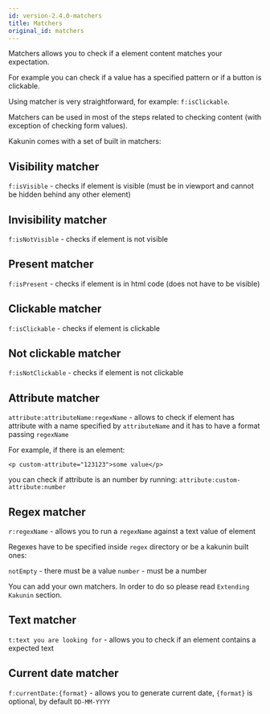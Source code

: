 ```yaml
---
id: version-2.4.0-matchers
title: Matchers
original_id: matchers
---
```


Matchers allows you to check if a element content matches your expectation.

For example you can check if a value has a specified pattern or if a button is clickable.

Using matcher is very straightforward, for example: `f:isClickable`.

Matchers can be used in most of the steps related to checking content (with exception of checking form values).

Kakunin comes with a set of built in matchers:

## Visibility matcher

`f:isVisible` - checks if element is visible (must be in viewport and cannot be hidden behind any other element)

## Invisibility matcher

`f:isNotVisible` - checks if element is not visible

## Present matcher

`f:isPresent` - checks if element is in html code (does not have to be visible)

## Clickable matcher

`f:isClickable` - checks if element is clickable

## Not clickable matcher

`f:isNotClickable` - checks if element is not clickable

## Attribute matcher

`attribute:attributeName:regexName` - allows to check if element has attribute with a name specified by `attributeName` and it has to 
have a format passing `regexName`

For example, if there is an element:

`<p custom-attribute="123123">some value</p>`

you can check if attribute is an number by running: `attribute:custom-attribute:number`

## Regex matcher

`r:regexName` - allows you to run a `regexName` against a text value of element

Regexes have to be specified inside `regex` directory or be a kakunin built ones:

`notEmpty` - there must be a value
`number` - must be a number

You can add your own matchers. In order to do so please read `Extending Kakunin` section.

## Text matcher

`t:text you are looking for` - allows you to check if an element contains a expected text

## Current date matcher

`f:currentDate:{format}` - allows you to generate current date, `{format}` is optional, by default `DD-MM-YYYY`